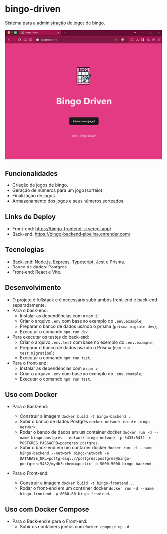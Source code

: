 # bingo-driven
Sistema para a administração de jogos de bingo.

![demonstração do bingo](demo-bingo.gif)

## Funcionalidades
- Criação de jogos de bingo.
- Geração de números para um jogo (sorteio).
- Finalização de jogos.
- Armazenamento dos jogos e seus números sorteados.

## Links de Deploy
- Front-end: https://bingo-frontend-pi.vercel.app/
- Back-end: https://bingo-backend-pipeline.onrender.com/

## Tecnologias
- Back-end: Node.js, Express, Typescript, Jest e Prisma.
- Banco de dados: Postgres.
- Front-end: React e Vite.

## Desenvolvimento
- O projeto é fullstack e é necessário subir ambos front-end e back-end separadamente.
- Para o back-end:
  - Instalar as dependências com o `npm i`;
  - Criar o arquivo `.env` com base no exemplo do `.env.example`;
  - Preparar o banco de dados usando o prisma (`prisma migrate dev`);
  - Executar o comando `npm run dev`.
- Para executar os testes do back-end:
  - Criar o arquivo `.env.test` com base no exemplo do `.env.example`;
  - Preparar o banco de dados usando o Prisma (`npm run test:migration`);
  - Executar o comando `npm run test`.
- Para o front-end:
  - Instalar as dependências com o `npm i`;
  - Criar o arquivo `.env` com base no exemplo do `.env.example`;
  - Executar o comando `npm run test`. 

## Uso com Docker
- Para o Back-end:
  - Construir a imagem `docker build -t bingo-backend .`.
  - Subir o banco de dados Postgres `docker network create bingo-network`.
  - Rodar o banco de dados em um container docker `docker run -d --name bingo-postgres --network bingo-network -p 5433:5432 -e POSTGRES_PASSWORD=postgres postgres`.
  - Subir o back-end em um container docker `docker run -d --name bingo-backend --network bingo-network -e DATABASE_URL=postgresql://postgres:postgres@bingo-postgres:5432/mydb?schema=public -p 5000:5000 bingo-backend`.

- Para o Front-end:
  - Construir a imagem `docker build -t bingo-frontend .`.
  - Rodar o front-end em um container docker `docker run -d --name bingo-frontend -p 8080:80 bingo-frontend`.

## Uso com Docker Compose
- Para o Back-end e para o Front-end:  
  - Subir os containers juntos com `docker compose up -d`.
  